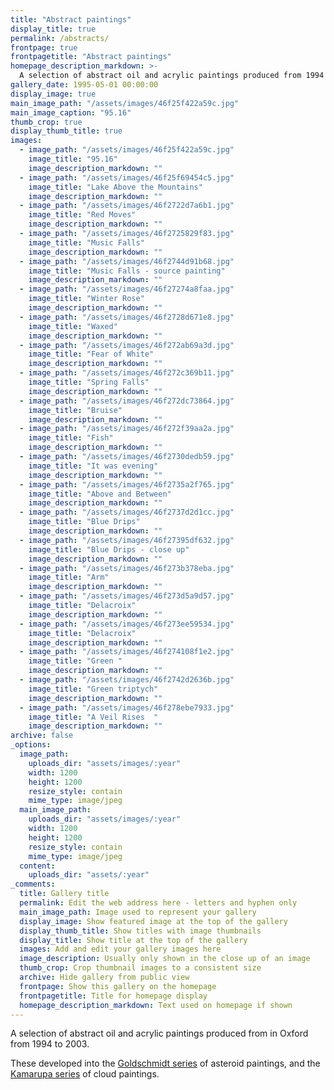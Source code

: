 ```yaml
---
title: "Abstract paintings"
display_title: true
permalink: /abstracts/
frontpage: true
frontpagetitle: "Abstract paintings"
homepage_description_markdown: >-
  A selection of abstract oil and acrylic paintings produced from 1994 to 2003.
gallery_date: 1995-05-01 00:00:00
display_image: true
main_image_path: "/assets/images/46f25f422a59c.jpg"
main_image_caption: "95.16"
thumb_crop: true
display_thumb_title: true
images:
  - image_path: "/assets/images/46f25f422a59c.jpg"
    image_title: "95.16"
    image_description_markdown: ""
  - image_path: "/assets/images/46f25f69454c5.jpg"
    image_title: "Lake Above the Mountains"
    image_description_markdown: ""
  - image_path: "/assets/images/46f2722d7a6b1.jpg"
    image_title: "Red Moves"
    image_description_markdown: ""
  - image_path: "/assets/images/46f2725829f83.jpg"
    image_title: "Music Falls"
    image_description_markdown: ""
  - image_path: "/assets/images/46f2744d91b68.jpg"
    image_title: "Music Falls - source painting"
    image_description_markdown: ""
  - image_path: "/assets/images/46f27274a8faa.jpg"
    image_title: "Winter Rose"
    image_description_markdown: ""
  - image_path: "/assets/images/46f2728d671e8.jpg"
    image_title: "Waxed"
    image_description_markdown: ""
  - image_path: "/assets/images/46f272ab69a3d.jpg"
    image_title: "Fear of White"
    image_description_markdown: ""
  - image_path: "/assets/images/46f272c369b11.jpg"
    image_title: "Spring Falls"
    image_description_markdown: ""
  - image_path: "/assets/images/46f272dc73864.jpg"
    image_title: "Bruise"
    image_description_markdown: ""
  - image_path: "/assets/images/46f272f39aa2a.jpg"
    image_title: "Fish"
    image_description_markdown: ""
  - image_path: "/assets/images/46f2730dedb59.jpg"
    image_title: "It was evening"
    image_description_markdown: ""
  - image_path: "/assets/images/46f2735a2f765.jpg"
    image_title: "Above and Between"
    image_description_markdown: ""
  - image_path: "/assets/images/46f2737d2d1cc.jpg"
    image_title: "Blue Drips"
    image_description_markdown: ""
  - image_path: "/assets/images/46f27395df632.jpg"
    image_title: "Blue Drips - close up"
    image_description_markdown: ""
  - image_path: "/assets/images/46f273b378eba.jpg"
    image_title: "Arm"
    image_description_markdown: ""
  - image_path: "/assets/images/46f273d5a9d57.jpg"
    image_title: "Delacroix"
    image_description_markdown: ""
  - image_path: "/assets/images/46f273ee59534.jpg"
    image_title: "Delacroix"
    image_description_markdown: ""
  - image_path: "/assets/images/46f274108f1e2.jpg"
    image_title: "Green "
    image_description_markdown: ""
  - image_path: "/assets/images/46f2742d2636b.jpg"
    image_title: "Green triptych"
    image_description_markdown: ""
  - image_path: "/assets/images/46f278ebe7933.jpg"
    image_title: "A Veil Rises  "
    image_description_markdown: ""
archive: false
_options:
  image_path:
    uploads_dir: "assets/images/:year"
    width: 1200
    height: 1200
    resize_style: contain
    mime_type: image/jpeg
  main_image_path:
    uploads_dir: "assets/images/:year"
    width: 1200
    height: 1200
    resize_style: contain
    mime_type: image/jpeg
  content:
    uploads_dir: "assets/:year"
_comments:
  title: Gallery title
  permalink: Edit the web address here - letters and hyphen only
  main_image_path: Image used to represent your gallery
  display_image: Show featured image at the top of the gallery
  display_thumb_title: Show titles with image thumbnails
  display_title: Show title at the top of the gallery
  images: Add and edit your gallery images here
  image_description: Usually only shown in the close up of an image
  thumb_crop: Crop thumbnail images to a consistent size
  archive: Hide gallery from public view
  frontpage: Show this gallery on the homepage
  frontpagetitle: Title for homepage display
  homepage_description_markdown: Text used on homepage if shown
---
```

A selection of abstract oil and acrylic paintings produced from in Oxford from 1994 to 2003.

These developed into the <a href="/goldschmidt/">Goldschmidt series</a> of asteroid paintings, and the <a href="/kamarupa/">Kamarupa series</a> of cloud paintings.